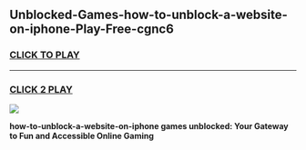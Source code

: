 
## Unblocked-Games-how-to-unblock-a-website-on-iphone-Play-Free-cgnc6
<h3>
<a href="https://premium76.site?title=how-to-unblock-a-website-on-iphone&ref=21A">CLICK TO PLAY</a></h3>
<hr>

<h3>
<a href="https://premium76.site?title=how-to-unblock-a-website-on-iphone&ref=21A">CLICK 2 PLAY</a>
  
</h3>

<a href="https://premium76.site?title=how-to-unblock-a-website-on-iphone&ref=21A"><img src="https://clearcache.store/games.png"></a>


**how-to-unblock-a-website-on-iphone games unblocked: Your Gateway to Fun and Accessible Online Gaming**
